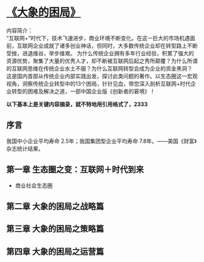 # [《大象的困局》](https://item.jd.com/11876595.html?dist=jd)  

内容简介：    
“互联网+”时代下，技术飞速进步，商业环境不断变化。在这一巨大的市场机遇面前，互联网企业成就了诸多创业神话，但同时，大多数传统企业却在转型路上不断受挫，进退维谷，举步维艰。
为什么传统企业拥有多年行业经验，积累了强大的资源优势，聚集了大量的优秀人才，却不断被互联网后起之秀所颠覆？为什么所谓的互联网思维在传统企业水土不服？为什么互联网转型会成为企业的资金黑洞？
这是国内首部从传统企业内部实践出发，探讨此类问题的著作。以生态圈这一宏观视角，洞察传统企业转型中的13个困局，针针见血，带您深入剖析互联网+时代企业转型的困难及解决之道，一部中国企业版《创新者的窘境》！ 
     
**以下基本上是关键内容摘录，就不特地用引用格式了，2333**       
       
       
## 序言  
     
我国中小企业平均寿命 2.5年；我国集团型企业平均寿命 7.8年。——美国《财富》杂志统计结果。      
      
       
## 第一章 生态圈之变：互联网＋时代到来       
       
- 商业社会生态圈         
          
          
## 第二章 大象的困局之战略篇         
## 第三章 大象的困局之策略篇        
## 第四章 大象的困局之运营篇

